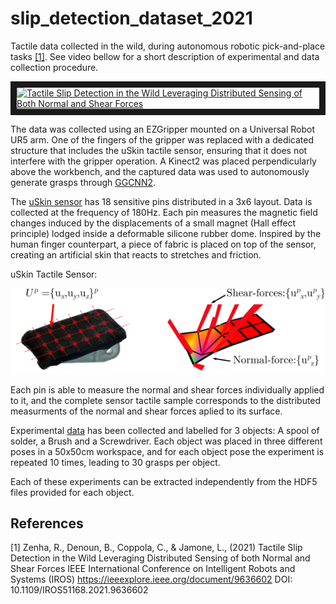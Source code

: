 # slip_detection_dataset_2021
Tactile data collected in the wild, during autonomous robotic pick-and-place tasks [[1]](#1). See video bellow for a short description of experimental and data collection procedure.

<a href="https://www.youtube.com/watch?v=rdjgSdl7oQU" target="_blank"><img src="http://img.youtube.com/vi/rdjgSdl7oQU/0.jpg" 
alt="Tactile Slip Detection in the Wild Leveraging Distributed Sensing of Both Normal and Shear Forces" width="240" height="180" border="10" /></a>

The data was collected using an EZGripper mounted on a Universal Robot UR5 arm. One of the fingers of the gripper was replaced with a dedicated structure that includes the uSkin tactile sensor, ensuring that it does not interfere with the gripper operation. A Kinect2 was placed perpendicularly above the workbench, and the captured data was used to autonomously generate grasps through [GGCNN2](https://journals.sagepub.com/doi/full/10.1177/0278364919859066).

The [uSkin sensor](https://ieeexplore.ieee.org/abstract/document/8307485?casa_token=RghI6jquxKsAAAAA:PYxylx6reYD-enQwc1N99BtJVf0_Mh7EW4yGBc3zJyx_t0SI0VE6osIWL6rtN8vFOdv9XTk) has 18 sensitive pins distributed in a 3x6 layout. Data is collected at the frequency of 180Hz. Each pin measures the magnetic field changes induced by the displacements of a small magnet (Hall effect principle) 
lodged inside a deformable silicone rubber dome.
Inspired by the human finger counterpart, a piece of fabric is placed on top of the sensor, creating an artificial skin that reacts to stretches and friction.

uSkin Tactile Sensor:

![alt text][uskin_vis]

Each pin is able to measure the normal and shear forces individually applied to it, and the complete sensor tactile sample corresponds to the distributed measurments of the normal and shear forces aplied to its surface.


Experimental [data](https://github.com/ARQ-CRISP/slip_detection_dataset_2021/tree/main/data) has been collected and labelled for 3 objects: A spool of solder, a Brush and a Screwdriver. 
Each object was placed in three different poses in a 50x50cm workspace, and for each object pose the experiment is repeated 10 times, leading to 30 grasps per object.

Each of these experiments can be extracted independently from the HDF5 files provided for each object.


[uskin_vis]: https://github.com/ARQ-CRISP/slip_detection_dataset_2021/blob/main/images/sensor_vis.png "sensor_vis.png"
<!-- [uskin_vis]: images/sensor_vis.png "sensor_vis.png" -->

## References

<a id="1">[1]</a> 
Zenha, R., Denoun, B., Coppola, C., & Jamone, L., (2021)
Tactile Slip Detection in the Wild Leveraging Distributed Sensing of both Normal and Shear Forces
IEEE International Conference on Intelligent Robots and Systems (IROS)
https://ieeexplore.ieee.org/document/9636602
DOI: 10.1109/IROS51168.2021.9636602
